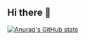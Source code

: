 ## Hi there 👋


[![Anurag's GitHub stats](https://github-readme-stats.vercel.app/api?username=Emerast-Green&theme=dark&show_icons=true)](https://github.com/anuraghazra/github-readme-stats)
